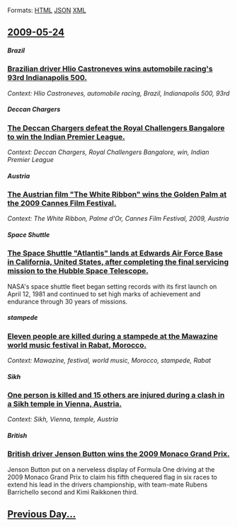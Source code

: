 
Formats: [HTML](2009/05/24/index.html)  [JSON](2009/05/24/index.json)  [XML](2009/05/24/index.xml)  

## [2009-05-24](/news/2009/05/24/index.md)

##### Brazil
### [ Brazilian driver Hlio Castroneves wins automobile racing's 93rd Indianapolis 500. ](/news/2009/05/24/brazilian-driver-helio-castroneves-wins-automobile-racing-s-93rd-indianapolis-500.md)
_Context: Hlio Castroneves, automobile racing, Brazil, Indianapolis 500, 93rd_

##### Deccan Chargers
### [ The Deccan Chargers defeat the Royal Challengers Bangalore to win the Indian Premier League. ](/news/2009/05/24/the-deccan-chargers-defeat-the-royal-challengers-bangalore-to-win-the-indian-premier-league.md)
_Context: Deccan Chargers, Royal Challengers Bangalore, win, Indian Premier League_

##### Austria
### [ The Austrian film "The White Ribbon" wins the Golden Palm at the 2009 Cannes Film Festival. ](/news/2009/05/24/the-austrian-film-the-white-ribbon-wins-the-golden-palm-at-the-2009-cannes-film-festival.md)
_Context: The White Ribbon, Palme d'Or, Cannes Film Festival, 2009, Austria_

##### Space Shuttle
### [ The Space Shuttle "Atlantis" lands at Edwards Air Force Base in California, United States, after completing the final servicing mission to the Hubble Space Telescope. ](/news/2009/05/24/the-space-shuttle-atlantis-lands-at-edwards-air-force-base-in-california-united-states-after-completing-the-final-servicing-mission-to.md)
NASA&#039;s space shuttle fleet began setting records with its first launch on April 12, 1981 and continued to set high marks of achievement and endurance through 30 years of missions.

##### stampede
### [ Eleven people are killed during a stampede at the Mawazine world music festival in Rabat, Morocco. ](/news/2009/05/24/eleven-people-are-killed-during-a-stampede-at-the-mawazine-world-music-festival-in-rabat-morocco.md)
_Context: Mawazine, festival, world music, Morocco, stampede, Rabat_

##### Sikh
### [ One person is killed and 15 others are injured during a clash in a Sikh temple in Vienna, Austria. ](/news/2009/05/24/one-person-is-killed-and-15-others-are-injured-during-a-clash-in-a-sikh-temple-in-vienna-austria.md)
_Context: Sikh, Vienna, temple, Austria_

##### British
### [ British driver Jenson Button wins the 2009 Monaco Grand Prix. ](/news/2009/05/24/british-driver-jenson-button-wins-the-2009-monaco-grand-prix.md)
Jenson Button put on a nerveless display of Formula One driving at the 2009 Monaco Grand Prix to claim his fifth chequered flag in six races to extend his lead in the drivers championship, with team-mate Rubens Barrichello second and Kimi Raikkonen third.

## [Previous Day...](/news/2009/05/23/index.md)

